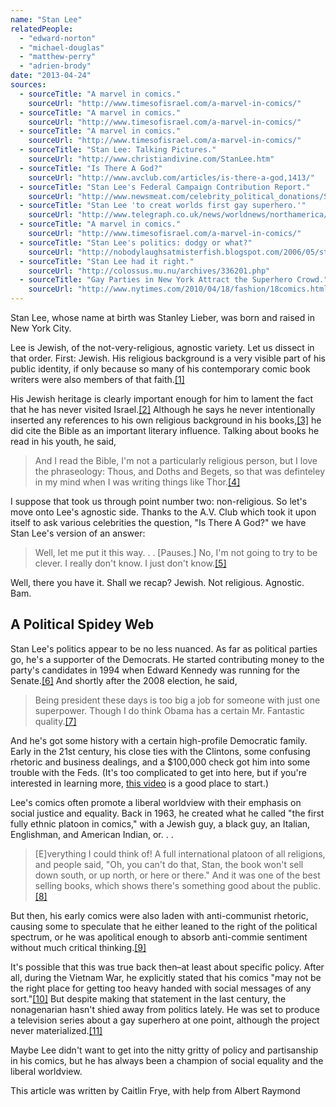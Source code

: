 ```yaml
---
name: "Stan Lee"
relatedPeople:
  - "edward-norton"
  - "michael-douglas"
  - "matthew-perry"
  - "adrien-brody"
date: "2013-04-24"
sources:
  - sourceTitle: "A marvel in comics."
    sourceUrl: "http://www.timesofisrael.com/a-marvel-in-comics/"
  - sourceTitle: "A marvel in comics."
    sourceUrl: "http://www.timesofisrael.com/a-marvel-in-comics/"
  - sourceTitle: "A marvel in comics."
    sourceUrl: "http://www.timesofisrael.com/a-marvel-in-comics/"
  - sourceTitle: "Stan Lee: Talking Pictures."
    sourceUrl: "http://www.christiandivine.com/StanLee.htm"
  - sourceTitle: "Is There A God?"
    sourceUrl: "http://www.avclub.com/articles/is-there-a-god,1413/"
  - sourceTitle: "Stan Lee's Federal Campaign Contribution Report."
    sourceUrl: "http://www.newsmeat.com/celebrity_political_donations/Stan_Lee.php"
  - sourceTitle: "Stan Lee 'to creat worlds first gay superhero.'"
    sourceUrl: "http://www.telegraph.co.uk/news/worldnews/northamerica/usa/4237161/Stan-Lee-to-create-worlds-first-gay-superhero.html"
  - sourceTitle: "A marvel in comics."
    sourceUrl: "http://www.timesofisrael.com/a-marvel-in-comics/"
  - sourceTitle: "Stan Lee's politics: dodgy or what?"
    sourceUrl: "http://nobodylaughsatmisterfish.blogspot.com/2006/05/stan-lees-politics-dodgy-or-what.html"
  - sourceTitle: "Stan Lee had it right."
    sourceUrl: "http://colossus.mu.nu/archives/336201.php"
  - sourceTitle: "Gay Parties in New York Attract the Superhero Crowd."
    sourceUrl: "http://www.nytimes.com/2010/04/18/fashion/18comics.html?pagewanted=2"
---
```


Stan Lee, whose name at birth was Stanley Lieber, was born and raised in New York City.

Lee is Jewish, of the not-very-religious, agnostic variety. Let us dissect in that order. First: Jewish. His religious background is a very visible part of his public identity, if only because so many of his contemporary comic book writers were also members of that faith.<a class="source-citation" href="http://www.timesofisrael.com/a-marvel-in-comics/" title="A marvel in comics.">[1]</a>

His Jewish heritage is clearly important enough for him to lament the fact that he has never visited Israel.<a class="source-citation" href="http://www.timesofisrael.com/a-marvel-in-comics/" title="A marvel in comics.">[2]</a> Although he says he never intentionally inserted any references to his own religious background in his books,<a class="source-citation" href="http://www.timesofisrael.com/a-marvel-in-comics/" title="A marvel in comics.">[3]</a> he did cite the Bible as an important literary influence. Talking about books he read in his youth, he said,

>And I read the Bible, I'm not a particularly religious person, but I love the phraseology: Thous, and Doths and Begets, so that was definteley in my mind when I was writing things like Thor.<a class="source-citation" href="http://www.christiandivine.com/StanLee.htm" title="Stan Lee: Talking Pictures.">[4]</a>

I suppose that took us through point number two: non-religious. So let's move onto Lee's agnostic side. Thanks to the A.V. Club which took it upon itself to ask various celebrities the question, "Is There A God?" we have Stan Lee's version of an answer:

>Well, let me put it this way. . . [Pauses.] No, I'm not going to try to be clever. I really don't know. I just don't know.<a class="source-citation" href="http://www.avclub.com/articles/is-there-a-god,1413/" title="Is There A God?">[5]</a>

Well, there you have it. Shall we recap? Jewish. Not religious. Agnostic. Bam.


## A Political Spidey Web

Stan Lee's politics appear to be no less nuanced. As far as political parties go, he's a supporter of the Democrats. He started contributing money to the party's candidates in 1994 when Edward Kennedy was running for the Senate.<a class="source-citation" href="http://www.newsmeat.com/celebrity_political_donations/Stan_Lee.php" title="Stan Lee&apos;s Federal Campaign Contribution Report.">[6]</a> And shortly after the 2008 election, he said,

>Being president these days is too big a job for someone with just one superpower. Though I do think Obama has a certain Mr. Fantastic quality.<a class="source-citation" href="http://www.telegraph.co.uk/news/worldnews/northamerica/usa/4237161/Stan-Lee-to-create-worlds-first-gay-superhero.html" title="Stan Lee &apos;to creat worlds first gay superhero.&apos;">[7]</a>

And he's got some history with a certain high-profile Democratic family. Early in the 21st century, his close ties with the Clintons, some confusing rhetoric and business dealings, and a $100,000 check got him into some trouble with the Feds. (It's too complicated to get into here, but if you're interested in learning more, [this video](http://www.youtube.com/watch?v=expabh7zFBg) is a good place to start.)

Lee's comics often promote a liberal worldview with their emphasis on social justice and equality. Back in 1963, he created what he called "the first fully ethnic platoon in comics," with a Jewish guy, a black guy, an Italian, Englishman, and American Indian, or. . .

>[E]verything I could think of! A full international platoon of all religions, and people said, "Oh, you can't do that, Stan, the book won't sell down south, or up north, or here or there." And it was one of the best selling books, which shows there's something good about the public.<a class="source-citation" href="http://www.timesofisrael.com/a-marvel-in-comics/" title="A marvel in comics.">[8]</a>

But then, his early comics were also laden with anti-communist rhetoric, causing some to speculate that he either leaned to the right of the political spectrum, or he was apolitical enough to absorb anti-commie sentiment without much critical thinking.<a class="source-citation" href="http://nobodylaughsatmisterfish.blogspot.com/2006/05/stan-lees-politics-dodgy-or-what.html" title="Stan Lee&apos;s politics: dodgy or what?">[9]</a>

It's possible that this was true back then–at least about specific policy. After all, during the Vietnam War, he explicitly stated that his comics "may not be the right place for getting too heavy handed with social messages of any sort."<a class="source-citation" href="http://colossus.mu.nu/archives/336201.php" title="Stan Lee had it right.">[10]</a> But despite making that statement in the last century, the nonagenarian hasn't shied away from politics lately. He was set to produce a television series about a gay superhero at one point, although the project never materialized.<a class="source-citation" href="http://www.nytimes.com/2010/04/18/fashion/18comics.html?pagewanted=2" title="Gay Parties in New York Attract the Superhero Crowd.">[11]</a>

Maybe Lee didn't want to get into the nitty gritty of policy and partisanship in his comics, but he has always been a champion of social equality and the liberal worldview.

This article was written by Caitlin Frye, with help from Albert Raymond